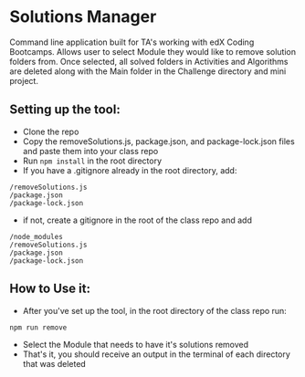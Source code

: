 # Solutions Manager

Command line application built for TA's working with edX Coding Bootcamps. Allows user to select Module they would like to remove solution folders from. Once selected, all solved folders in Activities and Algorithms are deleted along with the Main folder in the Challenge directory and mini project.


## Setting up the tool:

- Clone the repo
- Copy the removeSolutions.js, package.json, and package-lock.json files and paste them into your class repo
- Run ``` npm install ``` in the root directory
- If you have a .gitignore already in the root directory, add:      
``` 
/removeSolutions.js      
/package.json      
/package-lock.json 
```
- if not, create a gitignore in the root of the class repo and add   
```
/node_modules 
/removeSolutions.js      
/package.json      
/package-lock.json 
```

## How to Use it:

- After you've set up the tool, in the root directory of the class repo run:      
```
npm run remove
```

- Select the Module that needs to have it's solutions removed
- That's it, you should receive an output in the terminal of each directory that was deleted
